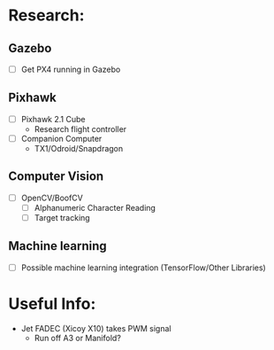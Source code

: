 
# Research:

## Gazebo
- [ ] Get PX4 running in Gazebo

## Pixhawk
- [ ] Pixhawk 2.1 Cube
  * Research flight controller
- [ ] Companion Computer
  * TX1/Odroid/Snapdragon  

## Computer Vision
- [ ] OpenCV/BoofCV
  - [ ] Alphanumeric Character Reading
  - [ ] Target tracking

## Machine learning
- [ ] Possible machine learning integration (TensorFlow/Other Libraries)


# Useful Info:
* Jet FADEC (Xicoy X10) takes PWM signal
  * Run off A3 or Manifold?
